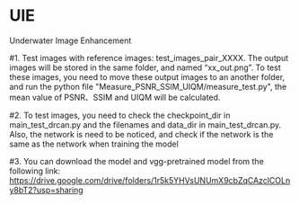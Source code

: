 # UIE
Underwater Image Enhancement


#1. 
Test images with reference images: test_images_pair_XXXX.
The output images will be stored in the same folder, and named “xx_out.png”.
To test these images, you need to move these output images to an another folder, and run the python file "Measure_PSNR_SSIM_UIQM/measure_test.py", the mean value of PSNR、SSIM and UIQM will be calculated.


#2. 
To test images, you need to check the checkpoint_dir in main_test_drcan.py and the filenames and data_dir in main_test_drcan.py. Also, the network is need to be noticed, and check if the network is the same as the network when training the model

#3.
You can download the model and vgg-pretrained model from the following link: https://drive.google.com/drive/folders/1r5k5YHVsUNUmX9cbZqCAzclCOLny8bT2?usp=sharing


